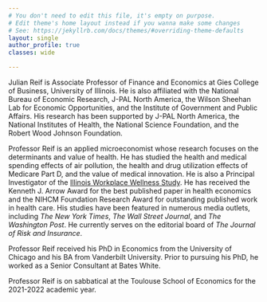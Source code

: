 ```yaml
---
# You don't need to edit this file, it's empty on purpose.
# Edit theme's home layout instead if you wanna make some changes
# See: https://jekyllrb.com/docs/themes/#overriding-theme-defaults
layout: single
author_profile: true
classes: wide

---
```


Julian Reif is Associate Professor of Finance and Economics at Gies College of Business, University of Illinois. He is also affiliated with the National Bureau of Economic Research, J-PAL North America, the Wilson Sheehan Lab for Economic Opportunities, and the Institute of Government and Public Affairs. His research has been supported by J-PAL North America, the National Institutes of Health, the National Science Foundation, and the Robert Wood Johnson Foundation. 

Professor Reif is an applied microeconomist whose research focuses on the determinants and value of health. He has studied the health and medical spending effects of air pollution, the health and drug utilization effects of Medicare Part D, and the value of medical innovation. He is also a Principal Investigator of the [Illinois Workplace Wellness Study](http://www.nber.org/workplacewellness/). He has received the Kenneth J. Arrow Award for the best published paper in health economics and the NIHCM Foundation Research Award for outstanding published work in health care. His studies have been featured in numerous media outlets, including *The New York Times*, *The Wall Street Journal*, and *The Washington Post*. He currently serves on the editorial board of *The Journal of Risk and Insurance*.


Professor Reif received his PhD in Economics from the University of Chicago and his BA from Vanderbilt University. Prior to pursuing his PhD, he worked as a Senior Consultant at Bates White.

Professor Reif is on sabbatical at the Toulouse School of Economics for the 2021-2022 academic year.
